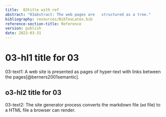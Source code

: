 ```yaml
---
title:  03title with ref
abstract: "03abstract: The web pages are   structured as a tree." 
bibliography: resources/BibTexLatex.bib
reference-section-title: Reference
version: publish
date: 2023-03-31
---
```


#   03-hl1 title for 03   
03-text1: A web site is presented as pages of hyper-text with links between the pages[@berners2001semantic].  

## o3-hl2 title for 03 
03-text2: The site generator process converts the markdown file (`md` file) to a HTML file a browser can render. 

 

